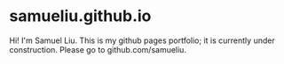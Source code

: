 # samueliu.github.io

Hi! I'm Samuel Liu. This is my github pages portfolio; it is currently under construction. Please go to github.com/samueliu.
